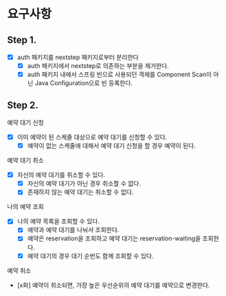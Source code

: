 # 요구사항

## Step 1.
 - [x] auth 패키지를 nextstep 패키지로부터 분리한다
   - [x] auth 패키지에서 nextstep로 의존하는 부분을 제거한다.
   - [x] auth 패키지 내에서 스프링 빈으로 사용되던 객체를 Component Scan이 아닌 Java Configuration으로 빈 등록한다.

## Step 2.
예약 대기 신청
 - [x] 이미 예약이 된 스케줄 대상으로 예약 대기를 신청할 수 있다.
   - [x] 예약이 없는 스케줄에 대해서 예약 대기 신청을 할 경우 예약이 된다.

예약 대기 취소
 - [x] 자신의 예약 대기를 취소할 수 있다.
   - [x] 자신의 예약 대기가 아닌 경우 취소할 수 없다.
   - [x] 존재하지 않는 예약 대기는 취소할 수 없다.

나의 예약 조회
 - [x] 나의 예약 목록을 조회할 수 있다.
   - [x] 예약과 예약 대기를 나눠서 조회한다.
   - [x] 예약은 reservation을 조회하고 예약 대기는 reservation-waiting을 조회한다.
   - [x] 예약 대기의 경우 대기 순번도 함께 조회할 수 있다.

예약 취소
 - [x화] 예약이 취소되면, 가장 높은 우선순위의 예약 대기를 예약으로 변경한다.